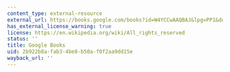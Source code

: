 ```yaml
---
content_type: external-resource
external_url: https://books.google.com/books?id=W4YCCwAAQBAJ&lpg=PP1&dq=what%20is%20landscape%3F&pg=PR9#v=onepage&q&f=false
has_external_license_warning: true
license: https://en.wikipedia.org/wiki/All_rights_reserved
status: ''
title: Google Books
uid: 2b922b8a-fab3-4be8-b50a-f0f2aa9dd15e
wayback_url: ''
---
```

